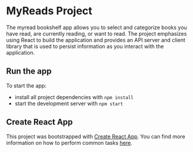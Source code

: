 # MyReads Project

The myread bookshelf app allows you to select and categorize books you have read, are currently reading, or want to read. The project emphasizes using React to build the application and provides an API server and client library that is used to persist information as you interact with the application.

## Run the app

To start the app:

* install all project dependencies with `npm install`
* start the development server with `npm start`


## Create React App

This project was bootstrapped with [Create React App](https://github.com/facebookincubator/create-react-app). You can find more information on how to perform common tasks [here](https://github.com/facebookincubator/create-react-app/blob/master/packages/react-scripts/template/README.md).
